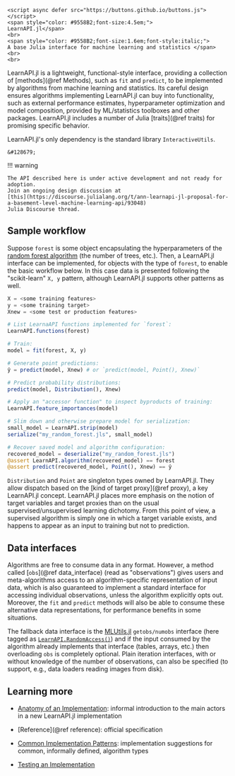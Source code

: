 ```@raw html
<script async defer src="https://buttons.github.io/buttons.js"></script>
<span style="color: #9558B2;font-size:4.5em;">
LearnAPI.jl</span>
<br>
<span style="color: #9558B2;font-size:1.6em;font-style:italic;">
A base Julia interface for machine learning and statistics </span>
<br>
<br>
```

LearnAPI.jl is a lightweight, functional-style interface, providing a collection of
[methods](@ref Methods), such as `fit` and `predict`, to be implemented by algorithms from
machine learning and statistics. Its careful design ensures algorithms implementing
LearnAPI.jl can buy into functionality, such as external performance estimates,
hyperparameter optimization and model composition, provided by ML/statistics toolboxes and
other packages. LearnAPI.jl includes a number of Julia [traits](@ref traits) for promising
specific behavior.

LearnAPI.jl's only dependency is the standard library `InteractiveUtils`. 

```@raw html
&#128679;
```

!!! warning

	The API described here is under active development and not ready for adoption.
	Join an ongoing design discussion at
	[this](https://discourse.julialang.org/t/ann-learnapi-jl-proposal-for-a-basement-level-machine-learning-api/93048)
	Julia Discourse thread.


## Sample workflow

Suppose `forest` is some object encapsulating the hyperparameters of the [random forest
algorithm](https://en.wikipedia.org/wiki/Random_forest) (the number of trees, etc.). Then,
a LearnAPI.jl interface can be implemented, for objects with the type of `forest`, to
enable the basic workflow below. In this case data is presented following the
"scikit-learn" `X, y` pattern, although LearnAPI.jl supports other patterns as well.

```julia
X = <some training features>
y = <some training target>
Xnew = <some test or production features>

# List LearnaAPI functions implemented for `forest`:
LearnAPI.functions(forest)

# Train:
model = fit(forest, X, y)

# Generate point predictions:
ŷ = predict(model, Xnew) # or `predict(model, Point(), Xnew)`

# Predict probability distributions:
predict(model, Distribution(), Xnew)

# Apply an "accessor function" to inspect byproducts of training:
LearnAPI.feature_importances(model)

# Slim down and otherwise prepare model for serialization:
small_model = LearnAPI.strip(model)
serialize("my_random_forest.jls", small_model)

# Recover saved model and algorithm configuration:
recovered_model = deserialize("my_random_forest.jls")
@assert LearnAPI.algorithm(recovered_model) == forest
@assert predict(recovered_model, Point(), Xnew) == ŷ
```

`Distribution` and `Point` are singleton types owned by LearnAPI.jl. They allow
dispatch based on the [kind of target proxy](@ref proxy), a key LearnAPI.jl concept.
LearnAPI.jl places more emphasis on the notion of target variables and target proxies than
on the usual supervised/unsupervised learning dichotomy. From this point of view, a
supervised algorithm is simply one in which a target variable exists, and happens to
appear as an input to training but not to prediction.

## Data interfaces

Algorithms are free to consume data in any format. However, a method called [`obs`](@ref
data_interface) (read as "observations") gives users and meta-algorithms access to an
algorithm-specific representation of input data, which is also guaranteed to implement a
standard interface for accessing individual observations, unless the algorithm explicitly
opts out. Moreover, the `fit` and `predict` methods will also be able to consume these
alternative data representations, for performance benefits in some situations.

The fallback data interface is the [MLUtils.jl](https://github.com/JuliaML/MLUtils.jl)
`getobs/numobs` interface (here tagged as [`LearnAPI.RandomAccess()`](@ref)) and if the
input consumed by the algorithm already implements that interface (tables, arrays, etc.)
then overloading `obs` is completely optional. Plain iteration interfaces, with or without
knowledge of the number of observations, can also be specified (to support, e.g., data
loaders reading images from disk).

## Learning more

- [Anatomy of an Implementation](@ref): informal introduction to the main actors in a new
  LearnAPI.jl implementation

- [Reference](@ref reference): official specification

- [Common Implementation Patterns](@ref): implementation suggestions for common,
  informally defined, algorithm types

- [Testing an Implementation](@ref)
